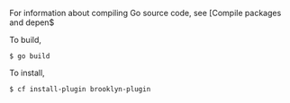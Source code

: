 For information about compiling Go source code, see [Compile packages and depen$

To build,

    $ go build

To install,

    $ cf install-plugin brooklyn-plugin

